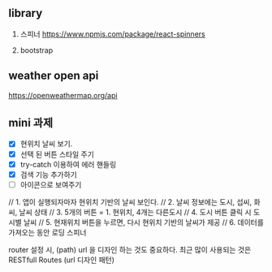 ## library

1. 스피너
   https://www.npmjs.com/package/react-spinners

2. bootstrap

## weather open api

https://openweathermap.org/api

## mini 과제

-   [x] 현위치 날씨 보기.
-   [x] 선택 된 버튼 스타일 주기
-   [x] try-catch 이용하여 에러 핸들링
-   [x] 검색 기능 추가하기
-   [ ] 아이콘으로 보여주기

// 1. 앱이 실행되자마자 현위치 기반의 날씨 보인다.
// 2. 날씨 정보에는 도시, 섭씨, 화씨, 날씨 상태
// 3. 5개의 버튼 = 1. 현위치, 4개는 다른도시
// 4. 도시 버튼 클릭 시 도시별 날씨
// 5. 현재위치 버튼을 누르면, 다시 현위치 기반의 날씨가 제공
// 6. 데이터를 가져오는 동안 로딩 스피너

router 설정 시, (path)
url 을 디자인 하는 것도 중요하다.
최근 많이 사용되는 것은 RESTfull Routes (url 디자인 패턴)
